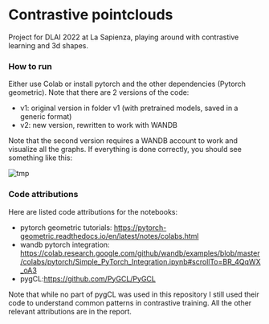 # Contrastive pointclouds
Project for DLAI 2022 at La Sapienza, playing around with contrastive learning and 3d shapes. 

### How to run

Either use Colab or install pytorch and the other dependencies (Pytorch geometric). 
Note that there are 2 versions of the code:
- v1: original version in folder v1 (with pretrained models, saved in a generic format)
- v2: new version, rewritten to work with WANDB 

Note that the second version requires a WANDB account to work and visualize all the graphs. If everything is done correctly, you should see something like this:

![tmp](https://user-images.githubusercontent.com/25869148/189383000-8a69cecc-96bc-4176-b12e-88c2179a074e.png)

### Code attributions

Here are listed code attributions for the notebooks:
- pytorch geometric tutorials: https://pytorch-geometric.readthedocs.io/en/latest/notes/colabs.html
- wandb pytorch integration: https://colab.research.google.com/github/wandb/examples/blob/master/colabs/pytorch/Simple_PyTorch_Integration.ipynb#scrollTo=BR_4QqWX_oA3
- pygCL:https://github.com/PyGCL/PyGCL

Note that while no part of pygCL was used in this repository I still used their code to understand common patterns in contrastive training.
All the other relevant attributions are in the report.
